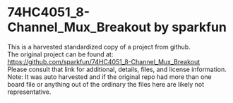 
# 74HC4051_8-Channel_Mux_Breakout by sparkfun  
This is a harvested standardized copy of a project from github.  
The original project can be found at:  
https://github.com/sparkfun/74HC4051_8-Channel_Mux_Breakout  
Please consult that link for additional, details, files, and license information.  
Note: It was auto harvested and if the original repo had more than one board file or anything out of the ordinary the files here are likely not representative.  
    